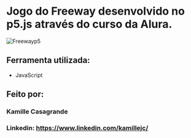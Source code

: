 # Jogo do Freeway desenvolvido no p5.js através do curso da Alura.

![Freewayp5](https://github.com/kamillejc/freewayp5/assets/122493424/335d261b-f7fb-4e63-95c8-e15f835b3c3c)

## Ferramenta utilizada:

* JavaScript

## Feito por:

### Kamille Casagrande

### Linkedin: https://www.linkedin.com/kamillejc/
